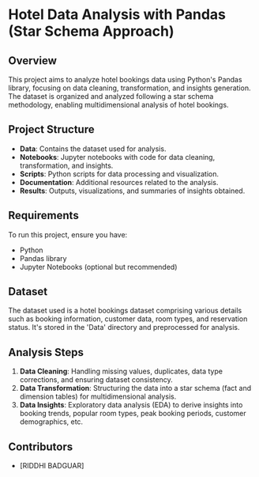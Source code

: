 # Hotel Data Analysis with Pandas (Star Schema Approach)

## Overview

This project aims to analyze hotel bookings data using Python's Pandas library, focusing on data cleaning, transformation, and insights generation. The dataset is organized and analyzed following a star schema methodology, enabling multidimensional analysis of hotel bookings.

## Project Structure

- **Data**: Contains the dataset used for analysis.
- **Notebooks**: Jupyter notebooks with code for data cleaning, transformation, and insights.
- **Scripts**: Python scripts for data processing and visualization.
- **Documentation**: Additional resources related to the analysis.
- **Results**: Outputs, visualizations, and summaries of insights obtained.

## Requirements

To run this project, ensure you have:

- Python 
- Pandas library
- Jupyter Notebooks (optional but recommended)


## Dataset

The dataset used is a hotel bookings dataset comprising various details such as booking information, customer data, room types, and reservation status. It's stored in the 'Data' directory and preprocessed for analysis.

## Analysis Steps

1. **Data Cleaning**: Handling missing values, duplicates, data type corrections, and ensuring dataset consistency.
2. **Data Transformation**: Structuring the data into a star schema (fact and dimension tables) for multidimensional analysis.
3. **Data Insights**: Exploratory data analysis (EDA) to derive insights into booking trends, popular room types, peak booking periods, customer demographics, etc.





## Contributors

- [RIDDHI BADGUAR]



